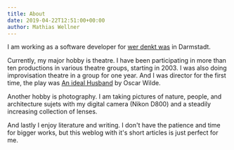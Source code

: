 ```yaml
---
title: About
date: 2019-04-22T12:51:00+00:00
author: Mathias Wellner
---
```

I am working as a software developer for [wer denkt was](https://werdenktwas.de) in Darmstadt. 

Currently, my major hobby is theatre. I have been participating in more than ten productions in various theatre groups, starting in 2003. I was also doing improvisation theatre in a group for one year. And I was director for the first time, the play was [An ideal Husband](http://dramateure.ch/wordpress/produktionen/ein-idealer-gatte/) by Oscar Wilde. 

Another hobby is photography. I am taking pictures of nature, people, and architecture sujets with my digital camera (Nikon D800) and a steadily increasing collection of lenses. 

And lastly I enjoy literature and writing. I don't have the patience and time for bigger works, but this weblog with it's short articles is just perfect for me.